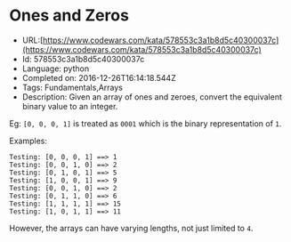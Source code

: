 # Ones and Zeros

 - URL:[https://www.codewars.com/kata/578553c3a1b8d5c40300037c](https://www.codewars.com/kata/578553c3a1b8d5c40300037c)
 - Id: 578553c3a1b8d5c40300037c
 - Language: python
 - Completed on: 2016-12-26T16:14:18.544Z
 - Tags: Fundamentals,Arrays
 - Description:
Given an array of ones and zeroes, convert the equivalent binary value to an integer.

Eg: `[0, 0, 0, 1]` is treated as `0001` which is the binary representation of `1`.

Examples:
```
Testing: [0, 0, 0, 1] ==> 1
Testing: [0, 0, 1, 0] ==> 2
Testing: [0, 1, 0, 1] ==> 5
Testing: [1, 0, 0, 1] ==> 9
Testing: [0, 0, 1, 0] ==> 2
Testing: [0, 1, 1, 0] ==> 6
Testing: [1, 1, 1, 1] ==> 15
Testing: [1, 0, 1, 1] ==> 11
```

However, the arrays can have varying lengths, not just limited to `4`.
